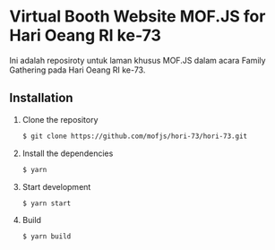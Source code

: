 # Virtual Booth Website MOF.JS for Hari Oeang RI ke-73

Ini adalah reposiroty untuk laman khusus MOF.JS dalam acara Family Gathering pada Hari Oeang RI ke-73.

## Installation

1.  Clone the repository
    ```bash
    $ git clone https://github.com/mofjs/hori-73/hori-73.git
    ```

2.  Install the dependencies
    ```bash
    $ yarn
    ```

3.  Start development
    ```bash
    $ yarn start
    ```

4.  Build
    ```bash
    $ yarn build
    ```